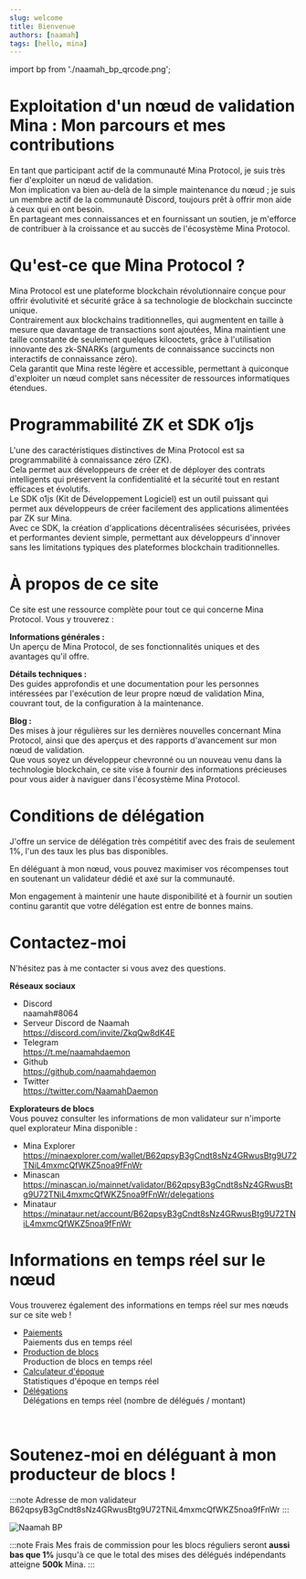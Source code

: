 ```yaml
---
slug: welcome
title: Bienvenue
authors: [naamah]
tags: [hello, mina]
---
```


import bp from './naamah_bp_qrcode.png';

# Exploitation d'un nœud de validation Mina : Mon parcours et mes contributions
En tant que participant actif de la communauté Mina Protocol, je suis très fier d'exploiter un nœud de validation.  
Mon implication va bien au-delà de la simple maintenance du nœud ; je suis un membre actif de la communauté Discord, toujours prêt à offrir mon aide à ceux qui en ont besoin.  
En partageant mes connaissances et en fournissant un soutien, je m'efforce de contribuer à la croissance et au succès de l'écosystème Mina Protocol.

# Qu'est-ce que Mina Protocol ?
Mina Protocol est une plateforme blockchain révolutionnaire conçue pour offrir évolutivité et sécurité grâce à sa technologie de blockchain succincte unique.  
Contrairement aux blockchains traditionnelles, qui augmentent en taille à mesure que davantage de transactions sont ajoutées, Mina maintient une taille constante de seulement quelques kilooctets, grâce à l'utilisation innovante des zk-SNARKs (arguments de connaissance succincts non interactifs de connaissance zéro).  
Cela garantit que Mina reste légère et accessible, permettant à quiconque d'exploiter un nœud complet sans nécessiter de ressources informatiques étendues.

# Programmabilité ZK et SDK o1js
L'une des caractéristiques distinctives de Mina Protocol est sa programmabilité à connaissance zéro (ZK).  
Cela permet aux développeurs de créer et de déployer des contrats intelligents qui préservent la confidentialité et la sécurité tout en restant efficaces et évolutifs.  
Le SDK o1js (Kit de Développement Logiciel) est un outil puissant qui permet aux développeurs de créer facilement des applications alimentées par ZK sur Mina.  
Avec ce SDK, la création d'applications décentralisées sécurisées, privées et performantes devient simple, permettant aux développeurs d'innover sans les limitations typiques des plateformes blockchain traditionnelles.

# À propos de ce site
Ce site est une ressource complète pour tout ce qui concerne Mina Protocol. Vous y trouverez :

**Informations générales :**  
Un aperçu de Mina Protocol, de ses fonctionnalités uniques et des avantages qu'il offre.  

**Détails techniques :**   
Des guides approfondis et une documentation pour les personnes intéressées par l'exécution de leur propre nœud de validation Mina, couvrant tout, de la configuration à la maintenance.

**Blog :**  
Des mises à jour régulières sur les dernières nouvelles concernant Mina Protocol, ainsi que des aperçus et des rapports d'avancement sur mon nœud de validation.  
Que vous soyez un développeur chevronné ou un nouveau venu dans la technologie blockchain, ce site vise à fournir des informations précieuses pour vous aider à naviguer dans l'écosystème Mina Protocol.

# Conditions de délégation
J'offre un service de délégation très compétitif avec des frais de seulement 1%, l'un des taux les plus bas disponibles.  

En déléguant à mon nœud, vous pouvez maximiser vos récompenses tout en soutenant un validateur dédié et axé sur la communauté.  

Mon engagement à maintenir une haute disponibilité et à fournir un soutien continu garantit que votre délégation est entre de bonnes mains.  

# Contactez-moi
N'hésitez pas à me contacter si vous avez des questions.  

**Réseaux sociaux**  
* Discord  
naamah#8064 
* Serveur Discord de Naamah  
https://discord.com/invite/ZkqQw8dK4E
* Telegram  
https://t.me/naamahdaemon
* Github  
https://github.com/naamahdaemon
* Twitter  
https://twitter.com/NaamahDaemon

**Explorateurs de blocs**  
Vous pouvez consulter les informations de mon validateur sur n'importe quel explorateur Mina disponible :  
* Mina Explorer  
https://minaexplorer.com/wallet/B62qpsyB3gCndt8sNz4GRwusBtg9U72TNiL4mxmcQfWKZ5noa9fFnWr
* Minascan  
https://minascan.io/mainnet/validator/B62qpsyB3gCndt8sNz4GRwusBtg9U72TNiL4mxmcQfWKZ5noa9fFnWr/delegations
* Minataur  
https://minataur.net/account/B62qpsyB3gCndt8sNz4GRwusBtg9U72TNiL4mxmcQfWKZ5noa9fFnWr

# Informations en temps réel sur le nœud
Vous trouverez également des informations en temps réel sur mes nœuds sur ce site web !  

* [Paiements](</docs/Node Statistics/payouts>)  
Paiements dus en temps réel
* [Production de blocs](</docs/Node Statistics/block_production>)  
Production de blocs en temps réel
* [Calculateur d'époque](</docs/Node Statistics/epoch_stats>)  
Statistiques d'époque en temps réel
* [Délégations](</docs/Node Statistics/delegations>)  
Délégations en temps réel (nombre de délégués / montant)

<br/>

# Soutenez-moi en déléguant à mon producteur de blocs !

:::note Adresse de mon validateur 
B62qpsyB3gCndt8sNz4GRwusBtg9U72TNiL4mxmcQfWKZ5noa9fFnWr
:::

<div class="text--center">
<img src={bp} alt="Naamah BP" style={{width: 240}} />
</div>

:::note Frais
Mes frais de commission pour les blocs réguliers seront **aussi bas que 1%** jusqu'à ce que le total des mises des délégués indépendants atteigne **500k** Mina.
:::
